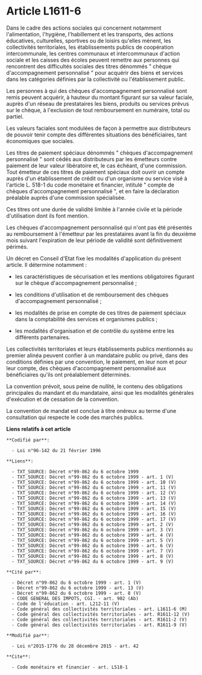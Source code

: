 # Article L1611-6

Dans le cadre des actions sociales qui concernent notamment l'alimentation, l'hygiène, l'habillement et les transports, des
actions éducatives, culturelles, sportives ou de loisirs qu'elles mènent, les collectivités territoriales, les établissements
publics de coopération intercommunale, les centres communaux et intercommunaux d'action sociale et les caisses des écoles
peuvent remettre aux personnes qui rencontrent des difficultés sociales des titres dénommés " chèque d'accompagnement
personnalisé " pour acquérir des biens et services dans les catégories définies par la collectivité ou l'établissement
public. 

Les personnes à qui des chèques d'accompagnement personnalisé sont remis peuvent acquérir, à hauteur du montant figurant sur
sa valeur faciale, auprès d'un réseau de prestataires les biens, produits ou services prévus sur le chèque, à l'exclusion de
tout remboursement en numéraire, total ou partiel. 

Les valeurs faciales sont modulées de façon à permettre aux distributeurs de pouvoir tenir compte des différentes situations
des bénéficiaires, tant économiques que sociales. 

Les titres de paiement spéciaux dénommés " chèques d'accompagnement personnalisé " sont cédés aux distributeurs par les
émetteurs contre paiement de leur valeur libératoire et, le cas échéant, d'une commission. Tout émetteur de ces titres de
paiement spéciaux doit ouvrir un compte auprès d'un établissement de crédit ou d'un organisme ou service visé à l'article L.
518-1 du code monétaire et financier, intitulé " compte de chèques d'accompagnement personnalisé ", et en faire la
déclaration préalable auprès d'une commission spécialisée. 

Ces titres ont une durée de validité limitée à l'année civile et la période d'utilisation dont ils font mention. 

Les chèques d'accompagnement personnalisé qui n'ont pas été présentés au remboursement à l'émetteur par les prestataires
avant la fin du deuxième mois suivant l'expiration de leur période de validité sont définitivement périmés. 

Un décret en Conseil d'Etat fixe les modalités d'application du présent article. Il détermine notamment :

- les caractéristiques de sécurisation et les mentions obligatoires figurant sur le chèque d'accompagnement personnalisé ;

- les conditions d'utilisation et de remboursement des chèques d'accompagnement personnalisé ;

- les modalités de prise en compte de ces titres de paiement spéciaux dans la comptabilité des services et organismes
publics ;

- les modalités d'organisation et de contrôle du système entre les différents partenaires.

Les collectivités territoriales et leurs établissements publics mentionnés au premier alinéa peuvent confier à un mandataire
public ou privé, dans des conditions définies par une convention, le paiement, en leur nom et pour leur compte, des chèques
d'accompagnement personnalisé aux bénéficiaires qu'ils ont préalablement déterminés. 

La convention prévoit, sous peine de nullité, le contenu des obligations principales du mandant et du mandataire, ainsi que
les modalités générales d'exécution et de cessation de la convention. 

La convention de mandat est conclue à titre onéreux au terme d'une consultation qui respecte le code des marchés publics.

**Liens relatifs à cet article**

	**Codifié par**:

	  - Loi n°96-142 du 21 février 1996

	**Liens**:

	  - TXT_SOURCE: Décret n°99-862 du 6 octobre 1999
	  - TXT_SOURCE: Décret n°99-862 du 6 octobre 1999 - art. 1 (V)
	  - TXT_SOURCE: Décret n°99-862 du 6 octobre 1999 - art. 10 (V)
	  - TXT_SOURCE: Décret n°99-862 du 6 octobre 1999 - art. 11 (V)
	  - TXT_SOURCE: Décret n°99-862 du 6 octobre 1999 - art. 12 (V)
	  - TXT_SOURCE: Décret n°99-862 du 6 octobre 1999 - art. 13 (V)
	  - TXT_SOURCE: Décret n°99-862 du 6 octobre 1999 - art. 14 (V)
	  - TXT_SOURCE: Décret n°99-862 du 6 octobre 1999 - art. 15 (V)
	  - TXT_SOURCE: Décret n°99-862 du 6 octobre 1999 - art. 16 (V)
	  - TXT_SOURCE: Décret n°99-862 du 6 octobre 1999 - art. 17 (V)
	  - TXT_SOURCE: Décret n°99-862 du 6 octobre 1999 - art. 2 (V)
	  - TXT_SOURCE: Décret n°99-862 du 6 octobre 1999 - art. 3 (V)
	  - TXT_SOURCE: Décret n°99-862 du 6 octobre 1999 - art. 4 (V)
	  - TXT_SOURCE: Décret n°99-862 du 6 octobre 1999 - art. 5 (V)
	  - TXT_SOURCE: Décret n°99-862 du 6 octobre 1999 - art. 6 (V)
	  - TXT_SOURCE: Décret n°99-862 du 6 octobre 1999 - art. 7 (V)
	  - TXT_SOURCE: Décret n°99-862 du 6 octobre 1999 - art. 8 (V)
	  - TXT_SOURCE: Décret n°99-862 du 6 octobre 1999 - art. 9 (V)

	**Cité par**:

	  - Décret n°99-862 du 6 octobre 1999 - art. 1 (V)
	  - Décret n°99-862 du 6 octobre 1999 - art. 13 (V)
	  - Décret n°99-862 du 6 octobre 1999 - art. 8 (V)
	  - CODE GENERAL DES IMPOTS, CGI. - art. 902 (Ab)
	  - Code de l'éducation - art. L212-11 (V)
	  - Code général des collectivités territoriales - art. L1611-6 (M)
	  - Code général des collectivités territoriales - art. R1611-12 (V)
	  - Code général des collectivités territoriales - art. R1611-2 (V)
	  - Code général des collectivités territoriales - art. R1611-9 (V)

	**Modifié par**:

	  - Loi n°2015-1776 du 28 décembre 2015 - art. 42

	**Cite**:

	  - Code monétaire et financier - art. L518-1
